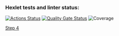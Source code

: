 ### Hexlet tests and linter status:

[![Actions Status](https://github.com/alexgeo82/frontend-project-46/actions/workflows/hexlet-check.yml/badge.svg)](https://github.com/alexgeo82/frontend-project-46/actions)
[![Quality Gate Status](https://sonarcloud.io/api/project_badges/measure?project=alexgeo82_frontend-project-46&metric=alert_status)](https://sonarcloud.io/summary/new_code?id=alexgeo82_frontend-project-46)
![Coverage](https://sonarcloud.io/api/project_badges/measure?project=alexgeo82_frontend-project-46&metric=coverage)

[Step 4](https://asciinema.org/a/05CF8fOxQSPqHGvfmh0MZl9h1)

